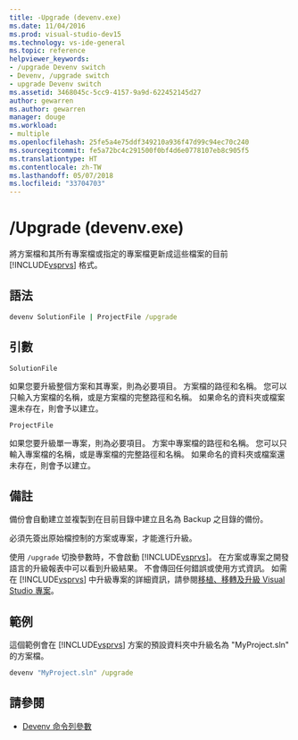 ```yaml
---
title: -Upgrade (devenv.exe)
ms.date: 11/04/2016
ms.prod: visual-studio-dev15
ms.technology: vs-ide-general
ms.topic: reference
helpviewer_keywords:
- /upgrade Devenv switch
- Devenv, /upgrade switch
- upgrade Devenv switch
ms.assetid: 3468045c-5cc9-4157-9a9d-622452145d27
author: gewarren
ms.author: gewarren
manager: douge
ms.workload:
- multiple
ms.openlocfilehash: 25fe5a4e75ddf349210a936f47d99c94ec70c240
ms.sourcegitcommit: fe5a72bc4c291500f0bf4d6e0778107eb8c905f5
ms.translationtype: HT
ms.contentlocale: zh-TW
ms.lasthandoff: 05/07/2018
ms.locfileid: "33704703"
---
```

# <a name="upgrade-devenvexe"></a>/Upgrade (devenv.exe)
將方案檔和其所有專案檔或指定的專案檔更新成這些檔案的目前 [!INCLUDE[vsprvs](../../code-quality/includes/vsprvs_md.md)] 格式。

## <a name="syntax"></a>語法

```cmd
devenv SolutionFile | ProjectFile /upgrade
```

## <a name="arguments"></a>引數
 `SolutionFile`

 如果您要升級整個方案和其專案，則為必要項目。 方案檔的路徑和名稱。 您可以只輸入方案檔的名稱，或是方案檔的完整路徑和名稱。 如果命名的資料夾或檔案還未存在，則會予以建立。

 `ProjectFile`

 如果您要升級單一專案，則為必要項目。 方案中專案檔的路徑和名稱。 您可以只輸入專案檔的名稱，或是專案檔的完整路徑和名稱。 如果命名的資料夾或檔案還未存在，則會予以建立。

## <a name="remarks"></a>備註
 備份會自動建立並複製到在目前目錄中建立且名為 Backup 之目錄的備份。

 必須先簽出原始檔控制的方案或專案，才能進行升級。

 使用 `/upgrade` 切換參數時，不會啟動 [!INCLUDE[vsprvs](../../code-quality/includes/vsprvs_md.md)]。 在方案或專案之開發語言的升級報表中可以看到升級結果。 不會傳回任何錯誤或使用方式資訊。 如需在 [!INCLUDE[vsprvs](../../code-quality/includes/vsprvs_md.md)] 中升級專案的詳細資訊，請參閱[移植、移轉及升級 Visual Studio 專案](../../porting/port-migrate-and-upgrade-visual-studio-projects.md)。

## <a name="example"></a>範例
 這個範例會在 [!INCLUDE[vsprvs](../../code-quality/includes/vsprvs_md.md)] 方案的預設資料夾中升級名為 "MyProject.sln" 的方案檔。

```cmd
devenv "MyProject.sln" /upgrade
```

## <a name="see-also"></a>請參閱

- [Devenv 命令列參數](../../ide/reference/devenv-command-line-switches.md)